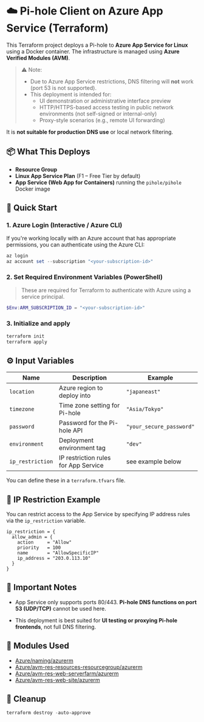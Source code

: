 # ☁️ Pi-hole Client on Azure App Service (Terraform)

This Terraform project deploys a Pi-hole to **Azure App Service for Linux**
using a Docker container. The infrastructure is managed using
**Azure Verified Modules (AVM)**.

> ⚠️ Note:
> - Due to Azure App Service restrictions, DNS filtering will **not** work (port 53 is not supported).
> - This deployment is intended for:
>   - UI demonstration or administrative interface preview
>   - HTTP/HTTPS-based access testing in public network environments (not self-signed or internal-only)
>   - Proxy-style scenarios (e.g., remote UI forwarding)

It is **not suitable for production DNS use** or local network filtering.

## 📦 What This Deploys

- **Resource Group**
- **Linux App Service Plan** (F1 – Free Tier by default)
- **App Service (Web App for Containers)** running the `pihole/pihole` Docker image

## 🚀 Quick Start

### 1. Azure Login (Interactive / Azure CLI)

If you're working locally with an Azure account that has appropriate permissions,
you can authenticate using the Azure CLI:

```powershell
az login
az account set --subscription "<your-subscription-id>"
```

### 2. Set Required Environment Variables (PowerShell)

> These are required for Terraform to authenticate with Azure using a service principal.

```powershell
$Env:ARM_SUBSCRIPTION_ID = "<your-subscription-id>"
```

### 3. Initialize and apply

```powershell
terraform init
terraform apply
```

## ⚙️ Input Variables

| Name             | Description                          | Example                  |
| ---------------- | ------------------------------------ | ------------------------ |
| `location`       | Azure region to deploy into          | `"japaneast"`            |
| `timezone`       | Time zone setting for Pi-hole        | `"Asia/Tokyo"`           |
| `password`       | Password for the Pi-hole API         | `"your_secure_password"` |
| `environment`    | Deployment environment tag           | `"dev"`                  |
| `ip_restriction` | IP restriction rules for App Service | see example below        |

You can define these in a `terraform.tfvars` file.

## 🔐 IP Restriction Example

You can restrict access to the App Service by specifying IP address rules via the `ip_restriction` variable.

```hcl
ip_restriction = {
  allow_admin = {
    action     = "Allow"
    priority   = 100
    name       = "AllowSpecificIP"
    ip_address = "203.0.113.10"
  }
}
```

## 🧠 Important Notes

- App Service only supports ports 80/443. **Pi-hole DNS functions on port 53
  (UDP/TCP)** cannot be used here.

- This deployment is best suited for **UI testing or proxying Pi-hole frontends**,
  not full DNS filtering.

## 📁 Modules Used

- [Azure/naming/azurerm](https://registry.terraform.io/modules/Azure/naming/azurerm)
- [Azure/avm-res-resources-resourcegroup/azurerm](https://registry.terraform.io/modules/Azure/avm-res-resources-resourcegroup/azurerm)
- [Azure/avm-res-web-serverfarm/azurerm](https://registry.terraform.io/modules/Azure/avm-res-web-serverfarm/azurerm)
- [Azure/avm-res-web-site/azurerm](https://registry.terraform.io/modules/Azure/avm-res-web-site/azurerm)

## 🧹 Cleanup

```powershell
terraform destroy -auto-approve
```
